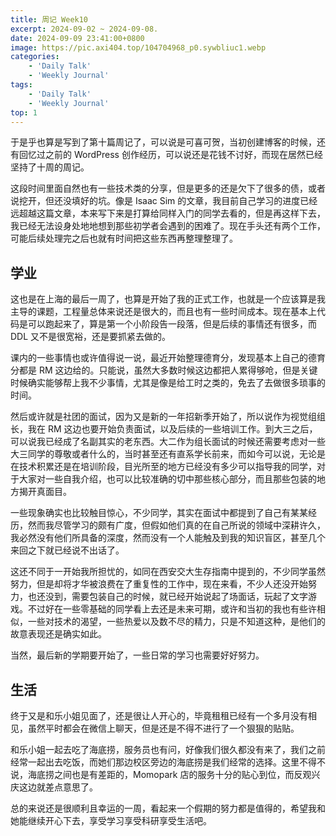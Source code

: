 ```yaml
---
title: 周记 Week10
excerpt: 2024-09-02 ~ 2024-09-08. 
date: 2024-09-09 23:41:00+0800
image: https://pic.axi404.top/104704968_p0.sywbliuc1.webp
categories:
    - 'Daily Talk'
    - 'Weekly Journal'
tags:
    - 'Daily Talk'
    - 'Weekly Journal'
top: 1
---
```


于是乎也算是写到了第十篇周记了，可以说是可喜可贺，当初创建博客的时候，还有回忆过之前的 WordPress 创作经历，可以说还是花钱不讨好，而现在居然已经坚持了十周的周记。

这段时间里面自然也有一些技术类的分享，但是更多的还是欠下了很多的债，或者说挖开，但还没填好的坑。像是 Isaac Sim 的文章，我目前自己学习的进度已经远超越这篇文章，本来写下来是打算给同样入门的同学去看的，但是再这样下去，我已经无法设身处地地想到那些初学者会遇到的困难了。现在手头还有两个工作，可能后续处理完之后也就有时间把这些东西再整理整理了。

## 学业

这也是在上海的最后一周了，也算是开始了我的正式工作，也就是一个应该算是我主导的课题，工程量总体来说还是很大的，而且也有一些时间成本。现在基本上代码是可以跑起来了，算是第一个小阶段告一段落，但是后续的事情还有很多，而 DDL 又不是很宽裕，还是要抓紧去做的。

课内的一些事情也或许值得说一说，最近开始整理德育分，发现基本上自己的德育分都是 RM 这边给的。只能说，虽然大多数时候这边都把人累得够呛，但是关键时候确实能够帮上我不少事情，尤其是像是给工时之类的，免去了去做很多琐事的时间。

然后或许就是社团的面试，因为又是新的一年招新季开始了，所以说作为视觉组组长，我在 RM 这边也要开始负责面试，以及后续的一些培训工作。到大三之后，可以说我已经成了名副其实的老东西。大二作为组长面试的时候还需要考虑对一些大三同学的尊敬或者什么的，当时甚至还有直系学长前来，而如今可以说，无论是在技术积累还是在培训阶段，目光所至的地方已经没有多少可以指导我的同学，对于大家对一些自我介绍，也可以比较准确的切中那些核心部分，而且那些包装的地方揭开真面目。

一些现象确实也比较触目惊心，不少同学，其实在面试中都提到了自己有某某经历，然而我尽管学习的颇有广度，但假如他们真的在自己所说的领域中深耕许久，我必然没有他们所具备的深度，然而没有一个人能触及到我的知识盲区，甚至几个来回之下就已经说不出话了。

这还不同于一开始我所担忧的，如同在西安交大生存指南中提到的，不少同学虽然努力，但是却将才华被浪费在了重复性的工作中，现在来看，不少人还没开始努力，也还没到，需要包装自己的时候，就已经开始说起了场面话，玩起了文字游戏。不过好在一些零基础的同学看上去还是未来可期，或许和当初的我也有些许相似，一些对技术的渴望，一些热爱以及数不尽的精力，只是不知道这种，是他们的故意表现还是确实如此。

当然，最后新的学期要开始了，一些日常的学习也需要好好努力。

## 生活

终于又是和乐小姐见面了，还是很让人开心的，毕竟租租已经有一个多月没有相见，虽然平时都会在微信上聊天，但是还是不得不进行了一个狠狠的贴贴。

和乐小姐一起去吃了海底捞，服务员也有问，好像我们很久都没有来了，我们之前经常一起出去吃饭，而她们那边校区旁边的海底捞是我们经常的选择。这里不得不说，海底捞之间也是有差距的，Momopark 店的服务十分的贴心到位，而反观兴庆这边就差点意思了。

总的来说还是很顺利且幸运的一周，看起来一个假期的努力都是值得的，希望我和她能继续开心下去，享受学习享受科研享受生活吧。